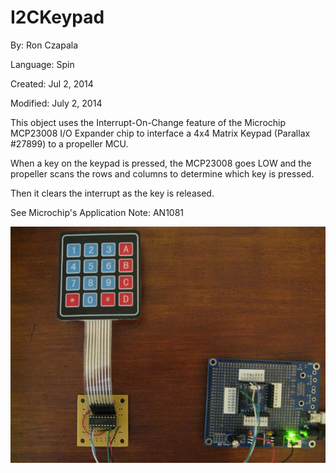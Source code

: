 # I2CKeypad

By: Ron Czapala

Language: Spin

Created: Jul 2, 2014

Modified: July 2, 2014

This object uses the Interrupt-On-Change feature of the Microchip MCP23008 I/O Expander chip to interface a 4x4 Matrix Keypad (Parallax #27899) to a propeller MCU.

When a key on the keypad is pressed, the MCP23008 goes LOW and the propeller scans the rows and columns to determine which key is pressed.

Then it clears the interrupt as the key is released.

See Microchip's Application Note: AN1081

![Auxiliary_Files/MCP23008_board.jpg](Auxiliary_Files/MCP23008_board.jpg)
